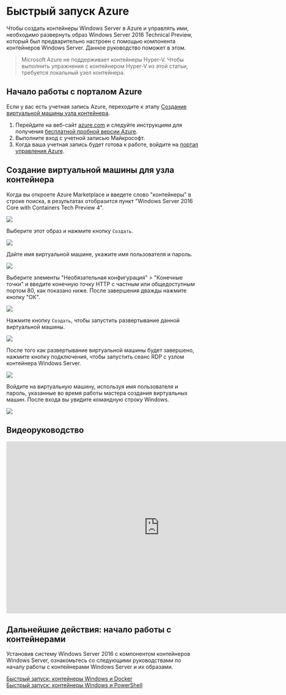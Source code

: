 # Быстрый запуск Azure

Чтобы создать контейнеры Windows Server в Azure и управлять ими, необходимо развернуть образ Windows Server 2016 Technical Preview, который был предварительно настроен с помощью компонента контейнеров Windows Server. Данное руководство поможет в этом.

> Microsoft Azure не поддерживает контейнеры Hyper-V. Чтобы выполнить упражнения с контейнером Hyper-V из этой статьи, требуется локальный узел контейнера.

## Начало работы с порталом Azure

Если у вас есть учетная запись Azure, переходите к этапу [Создание виртуальной машины узла контейнера](#CreateacontainerhostVM).

1. Перейдите на веб-сайт [azure.com](https://azure.com) и следуйте инструкциям для получения [бесплатной пробной версии Azure](https://azure.microsoft.com/en-us/pricing/free-trial/).
2. Выполните вход с учетной записью Майкрософт.
3. Когда ваша учетная запись будет готова к работе, войдите на [портал управления Azure](https://portal.azure.com).

## Создание виртуальной машины для узла контейнера

Когда вы откроете Azure Marketplace и введете слово "контейнеры" в строке поиска, в результатах отобразится пункт "Windows Server 2016 Core with Containers Tech Preview 4".

![](./media/newazure1.png)

Выберите этот образ и нажмите кнопку `Создать`.

![](./media/tp41.png)

Дайте имя виртуальной машине, укажите имя пользователя и пароль.

![](media/newazure2.png)

Выберите элементы "Необязательная конфигурация" > "Конечные точки" и введите конечную точку HTTP с частным или общедоступным портом 80, как показано ниже. После завершения дважды нажмите кнопку "ОК".

![](./media/newazure3.png)

Нажмите кнопку `Создать`, чтобы запустить развертывание данной виртуальной машины.

![](media/newazure2.png)

После того как развертывание виртуальной машины будет завершено, нажмите кнопку подключения, чтобы запустить сеанс RDP с узлом контейнера Windows Server.

![](media/newazure6.png)

Войдите на виртуальную машину, используя имя пользователя и пароль, указанные во время работы мастера создания виртуальных машин. После входа вы увидите командную строку Windows.

![](media/newazure7.png)

## Видеоруководство

<iframe src="https://channel9.msdn.com/Blogs/containers/Quick-Start-Configure-Windows-Server-Containers-in-Microsoft-Azure/player#ccLang=ru" width="800" height="450"  allowFullScreen="true" frameBorder="0" scrolling="no"></iframe>


## Дальнейшие действия: начало работы с контейнерами

Установив систему Windows Server 2016 с компонентом контейнеров Windows Server, ознакомьтесь со следующими руководствами по началу работы с контейнерами Windows Server и их образами.

[Быстрый запуск: контейнеры Windows и Docker](./manage_docker.md)  
[Быстрый запуск: контейнеры Windows и PowerShell](./manage_powershell.md)



<!--HONumber=Feb16_HO1-->
